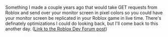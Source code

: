 Something I made a couple years ago that would take GET requests from Roblox and send over your monitor screen in pixel colors so you could have your monitor screen be replicated in your Roblox game in live time. There's definately optimizations I could do looking back, but I'll come back to this another day. ([Link to the Roblox Dev Forum post](https://devforum.roblox.com/t/roblox-gui-that-shows-computer-screen-in-realtime/1684044))
